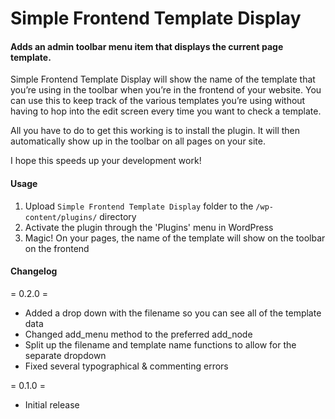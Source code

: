 Simple Frontend Template Display
================================

#### Adds an admin toolbar menu item that displays the current page template.

Simple Frontend Template Display will show the name of the template that you’re using in the toolbar when you’re in the frontend of your website. You can use this to keep track of the various templates you’re using without having to hop into the edit screen every time you want to check a template.

All you have to do to get this working is to install the plugin. It will then automatically show up in the toolbar on all pages on your site. 

I hope this speeds up your development work!

#### Usage 

1. Upload `Simple Frontend Template Display` folder to the `/wp-content/plugins/` directory
2. Activate the plugin through the 'Plugins' menu in WordPress
3. Magic! On your pages, the name of the template will show on the toolbar on the frontend

#### Changelog 

= 0.2.0 =
* Added a drop down with the filename so you can see all of the template data
* Changed add_menu method to the preferred add_node
* Split up the filename and template name functions to allow for the separate dropdown
* Fixed several typographical & commenting errors

= 0.1.0 =
* Initial release